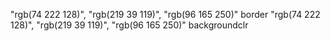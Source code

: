 "rgb(74 222 128)", "rgb(219 39 119)", "rgb(96 165 250)" border
"rgb(74 222 128)", "rgb(219 39 119)", "rgb(96 165 250)" backgroundclr